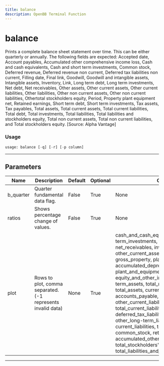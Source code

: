 ```yaml
---
title: balance
description: OpenBB Terminal Function
---
```


# balance

Prints a complete balance sheet statement over time. This can be either quarterly or annually. The following fields are expected: Accepted date, Account payables, Accumulated other comprehensive income loss, Cash and cash equivalents, Cash and short term investments, Common stock, Deferred revenue, Deferred revenue non current, Deferred tax liabilities non current, Filling date, Final link, Goodwill, Goodwill and intangible assets, Intangible assets, Inventory, Link, Long term debt, Long term investments, Net debt, Net receivables, Other assets, Other current assets, Other current liabilities, Other liabilities, Other non current assets, Other non current liabilities, Othertotal stockholders equity, Period, Property plant equipment net, Retained earnings, Short term debt, Short term investments, Tax assets, Tax payables, Total assets, Total current assets, Total current liabilities, Total debt, Total investments, Total liabilities, Total liabilities and stockholders equity, Total non current assets, Total non current liabilities, and Total stockholders equity. [Source: Alpha Vantage]

### Usage

```python
usage: balance [-q] [-r] [-p column]
```

---

## Parameters

| Name | Description | Default | Optional | Choices |
| ---- | ----------- | ------- | -------- | ------- |
| b_quarter | Quarter fundamental data flag. | False | True | None |
| ratios | Shows percentage change of values. | False | True | None |
| plot | Rows to plot, comma separated. (-1 represents invalid data) | None | True | cash_and_cash_equivalents, other_short-term_investments, total_cash, net_receivables, inventory, other_current_assets, total_current_assets, gross_property, plant_and_equipment, accumulated_depreciation, net_property, plant_and_equipment, equity_and_other_investments, other_long-term_assets, total_non-current_assets, total_assets, current_debt, accounts_payable, deferred_revenues, other_current_liabilities, total_current_liabilities, long-term_debt, deferred_tax_liabilities, deferred_revenues, other_long-term_liabilities, total_non-current_liabilities, total_liabilities, common_stock, retained_earnings, accumulated_other_comprehensive_income, total_stockholders'_equity, total_liabilities_and_stockholders'_equity |
---

